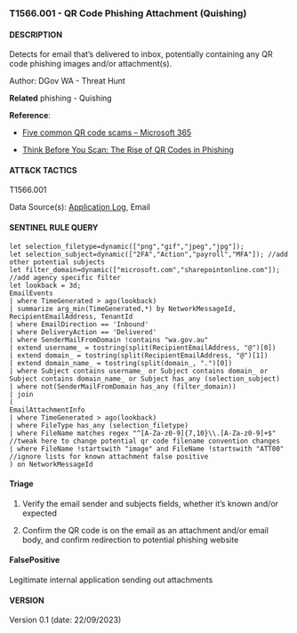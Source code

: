### T1566.001 - QR Code Phishing Attachment (Quishing)
#### DESCRIPTION
Detects for email that’s delivered to inbox, potentially containing any QR code phishing images and/or attachment(s). 

Author: DGov WA - Threat Hunt

**Related**
phishing - Quishing

**Reference**:  

- [Five common QR code scams – Microsoft 365](https://www.microsoft.com/en-us/microsoft-365-life-hacks/privacy-and-safety/five-common-qr-code-scams)

- [Think Before You Scan: The Rise of QR Codes in Phishing](https://www.trustwave.com/en-us/resources/blogs/spiderlabs-blog/think-before-you-scan-the-rise-of-qr-codes-in-phishing/)


#### ATT&CK TACTICS
T1566.001

Data Source(s): [Application Log](https://attack.mitre.org/datasources/DS0015/), Email

#### SENTINEL RULE QUERY

~~~
let selection_filetype=dynamic(["png","gif","jpeg","jpg"]);
let selection_subject=dynamic(["2FA","Action","payroll","MFA"]); //add other potential subjects
let filter_domain=dynamic(["microsoft.com","sharepointonline.com"]); //add agency specific filter
let lookback = 3d;
EmailEvents
| where TimeGenerated > ago(lookback)
| summarize arg_min(TimeGenerated,*) by NetworkMessageId, RecipientEmailAddress, TenantId
| where EmailDirection == 'Inbound'
| where DeliveryAction == 'Delivered'
| where SenderMailFromDomain !contains "wa.gov.au"
| extend username_ = tostring(split(RecipientEmailAddress, "@")[0])
| extend domain_ = tostring(split(RecipientEmailAddress, "@")[1])
| extend domain_name_ = tostring(split(domain_, ".")[0])
| where Subject contains username_ or Subject contains domain_ or Subject contains domain_name_ or Subject has_any (selection_subject)
| where not(SenderMailFromDomain has_any (filter_domain))
| join 
(
EmailAttachmentInfo
| where TimeGenerated > ago(lookback)
| where FileType has_any (selection_filetype)
| where FileName matches regex "^[A-Za-z0-9]{7,10}\\.[A-Za-z0-9]+$" //tweak here to change potential qr code filename convention changes
| where FileName !startswith "image" and FileName !startswith "ATT00" //ignore lists for known attachment false positive
) on NetworkMessageId
~~~


#### Triage

1. Verify the email sender and subjects fields, whether it’s known and/or expected

2. Confirm the QR code is on the email as an attachment and/or email body, and confirm redirection to potential phishing website


#### FalsePositive
Legitimate internal application sending out attachments

 
#### VERSION
Version 0.1 (date: 22/09/2023) 
